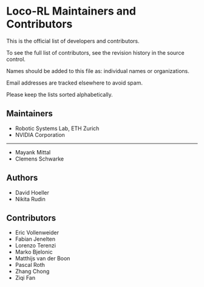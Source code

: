 # Loco-RL Maintainers and Contributors

This is the official list of developers and contributors.

To see the full list of contributors, see the revision history in the source control.

Names should be added to this file as: individual names or organizations.

Email addresses are tracked elsewhere to avoid spam.

Please keep the lists sorted alphabetically.

## Maintainers

* Robotic Systems Lab, ETH Zurich
* NVIDIA Corporation

---

* Mayank Mittal
* Clemens Schwarke

## Authors

* David Hoeller
* Nikita Rudin

## Contributors

* Eric Vollenweider
* Fabian Jenelten
* Lorenzo Terenzi
* Marko Bjelonic
* Matthijs van der Boon
* Pascal Roth
* Zhang Chong
* Ziqi Fan
